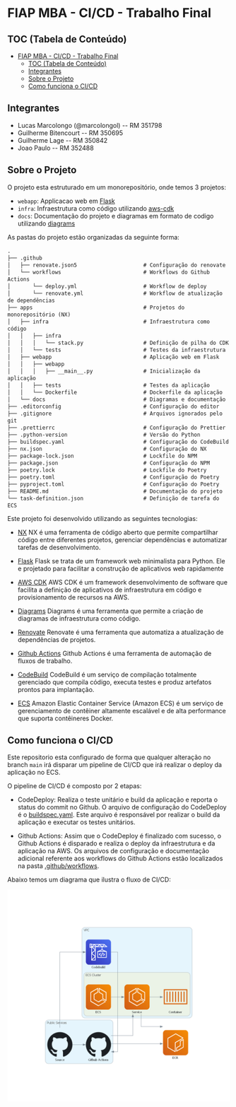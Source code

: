 # FIAP MBA - CI/CD - Trabalho Final

## TOC (Tabela de Conteúdo)

- [FIAP MBA - CI/CD - Trabalho Final](#fiap-mba---cicd---trabalho-final)
  - [TOC (Tabela de Conteúdo)](#toc-tabela-de-conteúdo)
  - [Integrantes](#integrantes)
  - [Sobre o Projeto](#sobre-o-projeto)
  - [Como funciona o CI/CD](#como-funciona-o-cicd)

## Integrantes

- Lucas Marcolongo (@marcolongol) -- RM 351798
- Guilherme Bitencourt -- RM 350695
- Guilherme Lage -- RM 350842
- Joao Paulo -- RM 352488

## Sobre o Projeto

O projeto esta estruturado em um monorepositório, onde temos 3 projetos:

- `webapp`: Applicacao web em [Flask](https://flask.palletsprojects.com/en/2.0.x/)
- `infra`: Infraestrutura como código utilizando [aws-cdk](https://aws.amazon.com/pt/cdk/)
- `docs`: Documentação do projeto e diagramas em formato de codigo utilizando [diagrams](https://diagrams.mingrammer.com/)

As pastas do projeto estão organizadas da seguinte forma:

```plaintext
.
├── .github
│   ├── renovate.json5                     # Configuração do renovate
│   └── workflows                          # Workflows do Github Actions
│       └── deploy.yml                     # Workflow de deploy
│       └── renovate.yml                   # Workflow de atualização de dependências
├── apps                                   # Projetos do monorepositório (NX)
│   ├── infra                              # Infraestrutura como código
│   │   ├── infra
│   │   │   └── stack.py                   # Definição de pilha do CDK
│   │   └── tests                          # Testes da infraestrutura
│   ├── webapp                             # Aplicação web em Flask
│   │   ├── webapp
│   │   │   ├── __main__.py                # Inicialização da aplicação
│   │   ├── tests                          # Testes da aplicação
│   │   └── Dockerfile                     # Dockerfile da aplicação
│   └── docs                               # Diagramas e documentação
├── .editorconfig                          # Configuração do editor
├── .gitignore                             # Arquivos ignorados pelo git
├── .prettierrc                            # Configuração do Prettier
├── .python-version                        # Versão do Python
├── buildspec.yaml                         # Configuração do CodeBuild
├── nx.json                                # Configuração do NX
├── package-lock.json                      # Lockfile do NPM
├── package.json                           # Configuração do NPM
├── poetry.lock                            # Lockfile do Poetry
├── poetry.toml                            # Configuração do Poetry
├── pyproject.toml                         # Configuração do Poetry
├── README.md                              # Documentação do projeto
└── task-definition.json                   # Definição de tarefa do ECS

```

Este projeto foi desenvolvido utilizando as seguintes tecnologias:

- [NX](https://nx.dev/)
  NX é uma ferramenta de código aberto que permite compartilhar código entre diferentes projetos, gerenciar dependências e automatizar tarefas de desenvolvimento.

- [Flask](https://flask.palletsprojects.com/en/2.0.x/)
  Flask se trata de um framework web minimalista para Python. Ele e projetado para facilitar a construção de aplicativos web rapidamente

- [AWS CDK](https://aws.amazon.com/pt/cdk/)
  AWS CDK é um framework desenvolvimento de software que facilita a definição de aplicativos de infraestrutura em código e provisionamento de recursos na AWS.

- [Diagrams](https://diagrams.mingrammer.com/)
  Diagrams é uma ferramenta que permite a criação de diagramas de infraestrutura como código.

- [Renovate](https://www.whitesourcesoftware.com/free-developer-tools/renovate/)
  Renovate é uma ferramenta que automatiza a atualização de dependências de projetos.

- [Github Actions](https://github.com/features/actions)
  Github Actions é uma ferramenta de automação de fluxos de trabalho.

- [CodeBuild](https://aws.amazon.com/pt/codebuild/)
  CodeBuild é um serviço de compilação totalmente gerenciado que compila código, executa testes e produz artefatos prontos para implantação.

- [ECS](https://aws.amazon.com/pt/ecs/)
  Amazon Elastic Container Service (Amazon ECS) é um serviço de gerenciamento de contêiner altamente escalável e de alta performance que suporta contêineres Docker.

## Como funciona o CI/CD

Este repositorio esta configurado de forma que qualquer alteração no branch `main` irá disparar um pipeline de CI/CD que irá realizar o deploy da aplicação no ECS.

O pipeline de CI/CD é composto por 2 etapas:

- CodeDeploy: Realiza o teste unitário e build da aplicação e reporta o status do commit no Github.
  O arquivo de configuração do CodeDeploy é o [buildspec.yaml](./buildspec.yaml).
  Este arquivo é responsável por realizar o build da aplicação e executar os testes unitários.

- Github Actions: Assim que o CodeDeploy é finalizado com sucesso, o Github Actions é disparado e realiza o deploy da infraestrutura e da aplicação na AWS.
  Os arquivos de configuração e documentação adicional referente aos workflows do Github Actions estão localizados na pasta [.github/workflows](./.github/workflows).

Abaixo temos um diagrama que ilustra o fluxo de CI/CD:

![CI/CD](./docs/aws-diagram.png)
